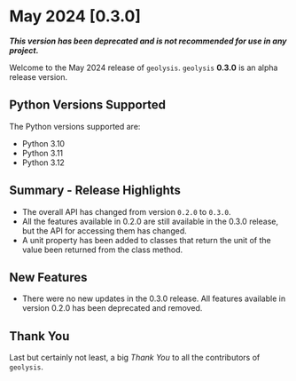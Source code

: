 # May 2024 [0.3.0]

**_This version has been deprecated and is not recommended
for use in any project._**

Welcome to the May 2024 release of `geolysis`. `geolysis` **0.3.0** is an alpha 
release version.

## Python Versions Supported

The Python versions supported are:

- Python 3.10
- Python 3.11
- Python 3.12

## Summary - Release Highlights

- The overall API has changed from version `0.2.0` to `0.3.0`. 
- All the features available in 0.2.0 are still available in the 0.3.0 release, 
  but the API for accessing them has changed.
- A unit property has been added to classes that return the unit of the value
  been returned from the class method.

## New Features

- There were no new updates in the 0.3.0 release. All features
  available in version 0.2.0 has been deprecated and removed.

## Thank You

Last but certainly not least, a big *Thank You* to all the contributors of 
`geolysis`.
